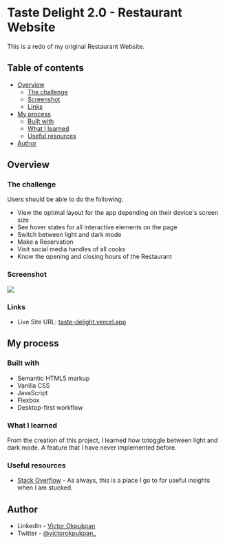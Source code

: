 # Taste Delight 2.0 - Restaurant Website

This is a redo of my original Restaurant Website.

## Table of contents

- [Overview](#overview)
  - [The challenge](#the-challenge)
  - [Screenshot](#screenshot)
  - [Links](#links)
- [My process](#my-process)
  - [Built with](#built-with)
  - [What I learned](#what-i-learned)
  - [Useful resources](#useful-resources)
- [Author](#author)

## Overview

### The challenge

Users should be able to do the following:

- View the optimal layout for the app depending on their device's screen size
- See hover states for all interactive elements on the page
- Switch between light and dark mode
- Make a Reservation
- Visit social media handles of all cooks
- Know the opening and closing hours of the Restaurant

### Screenshot

![](./images/Screenshot.png)

### Links

- Live Site URL: [taste-delight.vercel.app](https://taste-delight.vercel.app/)

## My process

### Built with

- Semantic HTML5 markup
- Vanilla CSS
- JavaScript
- Flexbox
- Desktop-first workflow

### What I learned

From the creation of this project, I learned how totoggle between light and dark mode. A feature that I have never implemented before.

### Useful resources

- [Stack Overflow](https://stackoverflow.com/) - As always, this is a place I go to for useful insights when I am stucked.


## Author

- LinkedIn - [Victor Okpukpan](https://www.linkedin.com/in/victor-okpukpan)
- Twitter - [@victorokpukpan_](https://twitter.com/victorokpukpan_)
